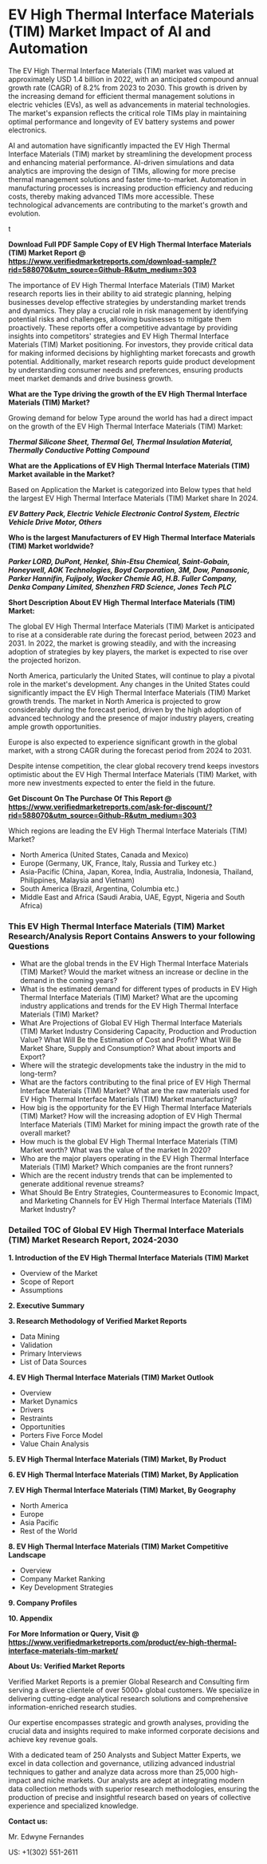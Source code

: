 <meta name="title" content="Global EV High Thermal Interface Materials (TIM) Market Impact of AI and Automation"><meta name="description" content="The EV High Thermal Interface Materials (TIM) market was valued at approximately USD 1.4 billion in 2022, with an anticipated compound annual growth rate (CAGR) of 8.2"><meta name="title" content="EV High Thermal Interface Materials (TIM) Market Size, Share, Scope, Trends, Growth, Opportunities, Analysis, Forecast"><h1>EV High Thermal Interface Materials (TIM) Market Impact of AI and Automation</h1><p>The EV High Thermal Interface Materials (TIM) market was valued at approximately USD 1.4 billion in 2022, with an anticipated compound annual growth rate (CAGR) of 8.2% from 2023 to 2030. This growth is driven by the increasing demand for efficient thermal management solutions in electric vehicles (EVs), as well as advancements in material technologies. The market's expansion reflects the critical role TIMs play in maintaining optimal performance and longevity of EV battery systems and power electronics.</p><p>AI and automation have significantly impacted the EV High Thermal Interface Materials (TIM) market by streamlining the development process and enhancing material performance. AI-driven simulations and data analytics are improving the design of TIMs, allowing for more precise thermal management solutions and faster time-to-market. Automation in manufacturing processes is increasing production efficiency and reducing costs, thereby making advanced TIMs more accessible. These technological advancements are contributing to the market's growth and evolution.</p>t</p><p id="" class=""><strong>Download Full PDF Sample Copy of EV High Thermal Interface Materials (TIM) Market Report @ <a href="https://www.verifiedmarketreports.com/download-sample/?rid=588070&utm_source=Github-R&utm_medium=303" target="_blank">https://www.verifiedmarketreports.com/download-sample/?rid=588070&utm_source=Github-R&utm_medium=303</a></strong></p><p>The importance of&nbsp;EV High Thermal Interface Materials (TIM) Market research reports lies in their ability to aid strategic planning, helping businesses develop effective strategies by understanding market trends and dynamics. They play a crucial role in risk management by identifying potential risks and challenges, allowing businesses to mitigate them proactively. These reports offer a competitive advantage by providing insights into competitors' strategies and EV High Thermal Interface Materials (TIM) Market positioning. For investors, they provide critical data for making informed decisions by highlighting market forecasts and growth potential. Additionally, market research reports guide product development by understanding consumer needs and preferences, ensuring products meet market demands and drive business growth.</p><p><strong>What are the&nbsp;Type driving the growth of the EV High Thermal Interface Materials (TIM) Market?</strong></p><p id="" class="">Growing demand for below Type around the world has had a direct impact on the growth of the EV High Thermal Interface Materials (TIM) Market:</p><em><strong>Thermal Silicone Sheet, Thermal Gel, Thermal Insulation Material, Thermally Conductive Potting Compound</strong></em></p><strong>What are the&nbsp;Applications&nbsp;of EV High Thermal Interface Materials (TIM) Market available in the Market?</strong></p><p id="" class="">Based on Application the Market is categorized into Below types that held the largest EV High Thermal Interface Materials (TIM) Market share In 2024.</p><em><strong>EV Battery Pack, Electric Vehicle Electronic Control System, Electric Vehicle Drive Motor, Others</strong></em></p><strong>Who is the largest Manufacturers of EV High Thermal Interface Materials (TIM) Market worldwide?</strong></p><p><em><strong>Parker LORD, DuPont, Henkel, Shin-Etsu Chemical, Saint-Gobain, Honeywell, AOK Technologies, Boyd Corporation, 3M, Dow, Panasonic, Parker Hannifin, Fujipoly, Wacker Chemie AG, H.B. Fuller Company, Denka Company Limited, Shenzhen FRD Science, Jones Tech PLC</strong></em></p><p id="" class=""><strong>Short Description About EV High Thermal Interface Materials (TIM) Market:</strong></p><p>The global EV High Thermal Interface Materials (TIM) Market is anticipated to rise at a considerable rate during the forecast period, between 2023 and 2031. In 2022, the market is growing steadily, and with the increasing adoption of strategies by key players, the market is expected to rise over the projected horizon.</p><p>North America, particularly the United States, will continue to play a pivotal role in the market's development. Any changes in the United States could significantly impact the EV High Thermal Interface Materials (TIM) Market growth trends. The market in North America is projected to grow considerably during the forecast period, driven by the high adoption of advanced technology and the presence of major industry players, creating ample growth opportunities.</p><p>Europe is also expected to experience significant growth in the global market, with a strong CAGR during the forecast period from 2024 to 2031.</p><p>Despite intense competition, the clear global recovery trend keeps investors optimistic about the EV High Thermal Interface Materials (TIM) Market, with more new investments expected to enter the field in the future.</p><p id="" class=""><strong>Get Discount On The Purchase Of This Report @ <a href="https://www.verifiedmarketreports.com/ask-for-discount/?rid=588070&utm_source=Github-R&utm_medium=303" target="_blank">https://www.verifiedmarketreports.com/ask-for-discount/?rid=588070&utm_source=Github-R&utm_medium=303</a></strong></p>Which regions are leading the EV High Thermal Interface Materials (TIM) Market?</p><ul><li>North America (United States, Canada and Mexico)</li><li>Europe (Germany, UK, France, Italy, Russia and Turkey etc.)</li><li>Asia-Pacific (China, Japan, Korea, India, Australia, Indonesia, Thailand, Philippines, Malaysia and Vietnam)</li><li>South America (Brazil, Argentina, Columbia etc.)</li><li>Middle East and Africa (Saudi Arabia, UAE, Egypt, Nigeria and South Africa)</li></ul><h3 id="" class="">This EV High Thermal Interface Materials (TIM) Market Research/Analysis Report Contains Answers to your following Questions</h3><ul><li>What are the global trends in the EV High Thermal Interface Materials (TIM) Market? Would the market witness an increase or decline in the demand in the coming years?</li><li>What is the estimated demand for different types of products in EV High Thermal Interface Materials (TIM) Market? What are the upcoming industry applications and trends for the EV High Thermal Interface Materials (TIM) Market?</li><li>What Are Projections of Global EV High Thermal Interface Materials (TIM) Market Industry Considering Capacity, Production and Production Value? What Will Be the Estimation of Cost and Profit? What Will Be Market Share, Supply and Consumption? What about imports and Export?</li><li>Where will the strategic developments take the industry in the mid to long-term?</li><li>What are the factors contributing to the final price of EV High Thermal Interface Materials (TIM) Market? What are the raw materials used for EV High Thermal Interface Materials (TIM) Market manufacturing?</li><li>How big is the opportunity for the EV High Thermal Interface Materials (TIM) Market? How will the increasing adoption of EV High Thermal Interface Materials (TIM) Market for mining impact the growth rate of the overall market?</li><li>How much is the global EV High Thermal Interface Materials (TIM) Market worth? What was the value of the market In 2020?</li><li>Who are the major players operating in the EV High Thermal Interface Materials (TIM) Market? Which companies are the front runners?</li><li>Which are the recent industry trends that can be implemented to generate additional revenue streams?</li><li>What Should Be Entry Strategies, Countermeasures to Economic Impact, and Marketing Channels for EV High Thermal Interface Materials (TIM) Market Industry?</li></ul><h3 id="" class="">Detailed TOC of Global EV High Thermal Interface Materials (TIM) Market Research Report, 2024-2030</h3><p id="" class=""><strong>1. Introduction of the EV High Thermal Interface Materials (TIM) Market</strong></p><ul><li>Overview of the Market</li><li>Scope of Report</li><li>Assumptions</li></ul><p id="" class=""><strong>2. Executive Summary</strong></p><p id="" class=""><strong>3. Research Methodology of Verified Market Reports</strong></p><ul><li>Data Mining</li><li>Validation</li><li>Primary Interviews</li><li>List of Data Sources</li></ul><p id="" class=""><strong>4. EV High Thermal Interface Materials (TIM) Market Outlook</strong></p><ul><li>Overview</li><li>Market Dynamics</li><li>Drivers</li><li>Restraints</li><li>Opportunities</li><li>Porters Five Force Model</li><li>Value Chain Analysis</li></ul><p id="" class=""><strong>5. EV High Thermal Interface Materials (TIM) Market, By Product</strong></p><p id="" class=""><strong>6. EV High Thermal Interface Materials (TIM) Market, By Application</strong></p><p id="" class=""><strong>7. EV High Thermal Interface Materials (TIM) Market, By Geography</strong></p><ul><li>North America</li><li>Europe</li><li>Asia Pacific</li><li>Rest of the World</li></ul><p id="" class=""><strong>8. EV High Thermal Interface Materials (TIM) Market Competitive Landscape</strong></p><ul><li>Overview</li><li>Company Market Ranking</li><li>Key Development Strategies</li></ul><p id="" class=""><strong>9. Company Profiles</strong></p><p id="" class=""><strong>10. Appendix</strong></p><p id="" class=""><strong>For More Information or Query, Visit @ <a href="https://www.verifiedmarketreports.com/product/ev-high-thermal-interface-materials-tim-market/" target="_blank">https://www.verifiedmarketreports.com/product/ev-high-thermal-interface-materials-tim-market/</a></strong></p><p id="" class=""><strong>About Us: Verified Market Reports</strong></p><p id="" class="">Verified Market Reports is a premier Global Research and Consulting firm serving a diverse clientele of over 5000+ global customers. We specialize in delivering cutting-edge analytical research solutions and comprehensive information-enriched research studies.</p><p id="" class="">Our expertise encompasses strategic and growth analyses, providing the crucial data and insights required to make informed corporate decisions and achieve key revenue goals.</p><p id="" class="">With a dedicated team of 250 Analysts and Subject Matter Experts, we excel in data collection and governance, utilizing advanced industrial techniques to gather and analyze data across more than 25,000 high-impact and niche markets. Our analysts are adept at integrating modern data collection methods with superior research methodologies, ensuring the production of precise and insightful research based on years of collective experience and specialized knowledge.</p><p id="" class=""><strong>Contact us:</strong></p><p id="" class="">Mr. Edwyne Fernandes</p><p id="" class="">US: +1(302) 551-2611</p>